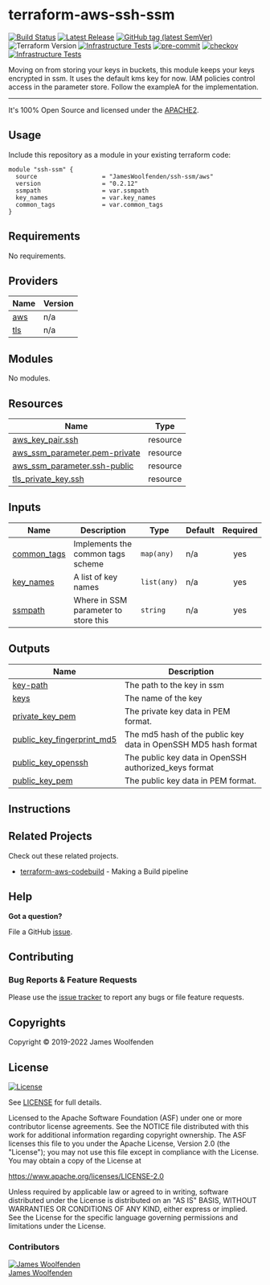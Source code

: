 # terraform-aws-ssh-ssm

[![Build Status](https://github.com/JamesWoolfenden/terraform-aws-ssh-ssm/workflows/Verify%20and%20Bump/badge.svg?branch=master)](https://github.com/JamesWoolfenden/terraform-aws-ssh-ssm)
[![Latest Release](https://img.shields.io/github/release/JamesWoolfenden/terraform-aws-ssh-ssm.svg)](https://github.com/JamesWoolfenden/terraform-aws-ssh-ssm/releases/latest)
[![GitHub tag (latest SemVer)](https://img.shields.io/github/tag/JamesWoolfenden/terraform-aws-ssh-ssm.svg?label=latest)](https://github.com/JamesWoolfenden/terraform-aws-ssh-ssm/releases/latest)
![Terraform Version](https://img.shields.io/badge/tf-%3E%3D0.14.0-blue.svg)
[![Infrastructure Tests](https://www.bridgecrew.cloud/badges/github/JamesWoolfenden/terraform-aws-ssh-ssm/cis_aws)](https://www.bridgecrew.cloud/link/badge?vcs=github&fullRepo=JamesWoolfenden%2Fterraform-aws-ssh-ssm&benchmark=CIS+AWS+V1.2)
[![pre-commit](https://img.shields.io/badge/pre--commit-enabled-brightgreen?logo=pre-commit&logoColor=white)](https://github.com/pre-commit/pre-commit)
[![checkov](https://img.shields.io/badge/checkov-verified-brightgreen)](https://www.checkov.io/)
[![Infrastructure Tests](https://www.bridgecrew.cloud/badges/github/jameswoolfenden/terraform-aws-ssh-ssm/general)](https://www.bridgecrew.cloud/link/badge?vcs=github&fullRepo=JamesWoolfenden%2Fterraform-aws-ssh-ssm&benchmark=INFRASTRUCTURE+SECURITY)

Moving on from storing your keys in buckets, this module keeps your keys encrypted in ssm. It uses the default kms key for now. IAM policies control access in the parameter store.
Follow the exampleA for the implementation.

---

It's 100% Open Source and licensed under the [APACHE2](LICENSE).

## Usage

Include this repository as a module in your existing terraform code:

```hcl
module "ssh-ssm" {
  source                  = "JamesWoolfenden/ssh-ssm/aws"
  version                 = "0.2.12"
  ssmpath                 = var.ssmpath
  key_names               = var.key_names
  common_tags             = var.common_tags
}
```

<!-- BEGINNING OF PRE-COMMIT-TERRAFORM DOCS HOOK -->

## Requirements

No requirements.

## Providers

| Name                                             | Version |
| ------------------------------------------------ | ------- |
| <a name="provider_aws"></a> [aws](#provider_aws) | n/a     |
| <a name="provider_tls"></a> [tls](#provider_tls) | n/a     |

## Modules

No modules.

## Resources

| Name                                                                                                                       | Type     |
| -------------------------------------------------------------------------------------------------------------------------- | -------- |
| [aws_key_pair.ssh](https://registry.terraform.io/providers/hashicorp/aws/latest/docs/resources/key_pair)                   | resource |
| [aws_ssm_parameter.pem-private](https://registry.terraform.io/providers/hashicorp/aws/latest/docs/resources/ssm_parameter) | resource |
| [aws_ssm_parameter.ssh-public](https://registry.terraform.io/providers/hashicorp/aws/latest/docs/resources/ssm_parameter)  | resource |
| [tls_private_key.ssh](https://registry.terraform.io/providers/hashicorp/tls/latest/docs/resources/private_key)             | resource |

## Inputs

| Name                                                               | Description                          | Type        | Default | Required |
| ------------------------------------------------------------------ | ------------------------------------ | ----------- | ------- | :------: |
| <a name="input_common_tags"></a> [common_tags](#input_common_tags) | Implements the common tags scheme    | `map(any)`  | n/a     |   yes    |
| <a name="input_key_names"></a> [key_names](#input_key_names)       | A list of key names                  | `list(any)` | n/a     |   yes    |
| <a name="input_ssmpath"></a> [ssmpath](#input_ssmpath)             | Where in SSM parameter to store this | `string`    | n/a     |   yes    |

## Outputs

| Name                                                                                                              | Description                                                    |
| ----------------------------------------------------------------------------------------------------------------- | -------------------------------------------------------------- |
| <a name="output_key-path"></a> [key-path](#output_key-path)                                                       | The path to the key in ssm                                     |
| <a name="output_keys"></a> [keys](#output_keys)                                                                   | The name of the key                                            |
| <a name="output_private_key_pem"></a> [private_key_pem](#output_private_key_pem)                                  | The private key data in PEM format.                            |
| <a name="output_public_key_fingerprint_md5"></a> [public_key_fingerprint_md5](#output_public_key_fingerprint_md5) | The md5 hash of the public key data in OpenSSH MD5 hash format |
| <a name="output_public_key_openssh"></a> [public_key_openssh](#output_public_key_openssh)                         | The public key data in OpenSSH authorized_keys format          |
| <a name="output_public_key_pem"></a> [public_key_pem](#output_public_key_pem)                                     | The public key data in PEM format.                             |

<!-- END OF PRE-COMMIT-TERRAFORM DOCS HOOK -->

## Instructions

## Related Projects

Check out these related projects.

- [terraform-aws-codebuild](https://github.com/jameswoolfenden/terraform-aws-codebuild) - Making a Build pipeline

## Help

**Got a question?**

File a GitHub [issue](https://github.com/jameswoolfenden/terraform-aws-ssh-ssm/issues).

## Contributing

### Bug Reports & Feature Requests

Please use the [issue tracker](https://github.com/jameswoolfenden/terraform-aws-ssh-ssm/issues) to report any bugs or file feature requests.

## Copyrights

Copyright © 2019-2022 James Woolfenden

## License

[![License](https://img.shields.io/badge/License-Apache%202.0-blue.svg)](https://opensource.org/licenses/Apache-2.0)

See [LICENSE](LICENSE) for full details.

Licensed to the Apache Software Foundation (ASF) under one
or more contributor license agreements. See the NOTICE file
distributed with this work for additional information
regarding copyright ownership. The ASF licenses this file
to you under the Apache License, Version 2.0 (the
"License"); you may not use this file except in compliance
with the License. You may obtain a copy of the License at

<https://www.apache.org/licenses/LICENSE-2.0>

Unless required by applicable law or agreed to in writing,
software distributed under the License is distributed on an
"AS IS" BASIS, WITHOUT WARRANTIES OR CONDITIONS OF ANY
KIND, either express or implied. See the License for the
specific language governing permissions and limitations
under the License.

### Contributors

[![James Woolfenden][jameswoolfenden_avatar]][jameswoolfenden_homepage]<br/>[James Woolfenden][jameswoolfenden_homepage]

[jameswoolfenden_homepage]: https://github.com/jameswoolfenden
[jameswoolfenden_avatar]: https://github.com/jameswoolfenden.png?size=150
[github]: https://github.com/jameswoolfenden
[linkedin]: https://www.linkedin.com/in/jameswoolfenden/
[twitter]: https://twitter.com/JimWoolfenden
[share_twitter]: https://twitter.com/intent/tweet/?text=terraform-aws-ssh-ssm&url=https://github.com/jameswoolfenden/terraform-aws-ssh-ssm
[share_linkedin]: https://www.linkedin.com/shareArticle?mini=true&title=terraform-aws-ssh-ssm&url=https://github.com/jameswoolfenden/terraform-aws-ssh-ssm
[share_reddit]: https://reddit.com/submit/?url=https://github.com/jameswoolfenden/terraform-aws-ssh-ssm
[share_facebook]: https://facebook.com/sharer/sharer.php?u=https://github.com/jameswoolfenden/terraform-aws-ssh-ssm
[share_email]: mailto:?subject=terraform-aws-ssh-ssm&body=https://github.com/jameswoolfenden/terraform-aws-ssh-ssm
